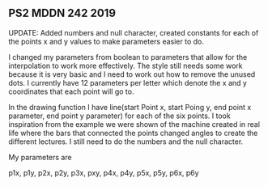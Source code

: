 ## PS2 MDDN 242 2019

UPDATE: Added numbers and null character, created constants for each of the points x and y values to make parameters easier to do.

I changed my parameters from boolean to parameters that allow for the interpolation to work more effectively. The style still needs some work because it is very basic and I need to work out how to remove the unused dots. I currently have 12 parameters per letter which denote the x and y coordinates that each point will go to.

In the drawing function I have line(start Point x, start Poing y, end point x parameter, end point y parameter) for each of the six points. I took inspiration from the example we were shown of the machine created in real life where the bars that connected the points changed angles to create the different lectures. I still need to do the numbers and the null character. 

My parameters are 

p1x, p1y, p2x, p2y, p3x, pxy, p4x, p4y, p5x, p5y, p6x, p6y